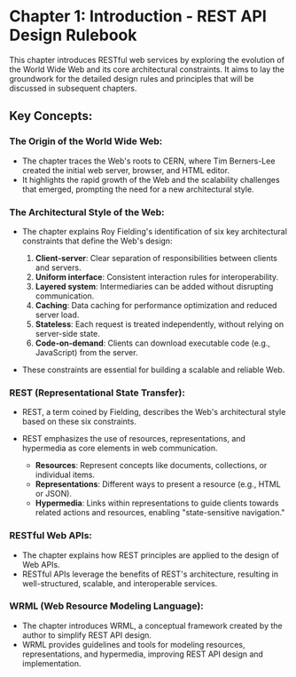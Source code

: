 # Chapter 1: Introduction - REST API Design Rulebook

This chapter introduces RESTful web services by exploring the evolution of the World Wide Web and its core architectural constraints. It aims to lay the groundwork for the detailed design rules and principles that will be discussed in subsequent chapters.

## Key Concepts:

### The Origin of the World Wide Web:

- The chapter traces the Web's roots to CERN, where Tim Berners-Lee created the initial web server, browser, and HTML editor.
- It highlights the rapid growth of the Web and the scalability challenges that emerged, prompting the need for a new architectural style.

### The Architectural Style of the Web:

- The chapter explains Roy Fielding's identification of six key architectural constraints that define the Web's design:

  1. **Client-server**: Clear separation of responsibilities between clients and servers.
  2. **Uniform interface**: Consistent interaction rules for interoperability.
  3. **Layered system**: Intermediaries can be added without disrupting communication.
  4. **Caching**: Data caching for performance optimization and reduced server load.
  5. **Stateless**: Each request is treated independently, without relying on server-side state.
  6. **Code-on-demand**: Clients can download executable code (e.g., JavaScript) from the server.

- These constraints are essential for building a scalable and reliable Web.

### REST (Representational State Transfer):

- REST, a term coined by Fielding, describes the Web's architectural style based on these six constraints.
- REST emphasizes the use of resources, representations, and hypermedia as core elements in web communication.

  - **Resources**: Represent concepts like documents, collections, or individual items.
  - **Representations**: Different ways to present a resource (e.g., HTML or JSON).
  - **Hypermedia**: Links within representations to guide clients towards related actions and resources, enabling "state-sensitive navigation."

### RESTful Web APIs:

- The chapter explains how REST principles are applied to the design of Web APIs.
- RESTful APIs leverage the benefits of REST's architecture, resulting in well-structured, scalable, and interoperable services.

### WRML (Web Resource Modeling Language):

- The chapter introduces WRML, a conceptual framework created by the author to simplify REST API design.
- WRML provides guidelines and tools for modeling resources, representations, and hypermedia, improving REST API design and implementation.
